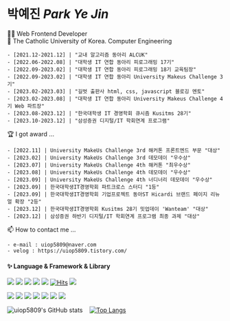 <!--
**uiop5809/uiop5809** is a ✨ _special_ ✨ repository because its `README.md` (this file) appears on your GitHub profile.

Here are some ideas to get you started

- 🔭 I’m currently working on ...
- 🌱 I’m currently learning ...
- 👯 I’m looking to collaborate on ...
- 🤔 I’m looking for help with ...
- 💬 Ask me about ...
- 📫 How to reach me: ...
- 😄 Pronouns: ...
- ⚡ Fun fact: ....
-->
# 박예진 *Park Ye Jin*
👩‍💻 Web Frontend Developer  
📝 The Catholic University of Korea. Computer Engineering

```shell
- [2021.12-2021.12] | "교내 알고리즘 동아리 ALCUK"
- [2022.06-2022.08] | "대학생 IT 연합 동아리 피로그래밍 17기"
- [2022.09-2023.02] | "대학생 IT 연합 동아리 피로그래밍 18기 교육팀장"
- [2022.09-2023.02] | "대학생 IT 연합 동아리 University Makeus Challenge 3기"
- [2023.02-2023.03] | "길벗 출판사 html, css, javascript 블로깅 멘토"
- [2023.02-2023.08] | "대학생 IT 연합 동아리 University Makeus Challenge 4기 Web 파트장"
- [2023.08-2023.12] | "한국대학생 IT 경영학회 큐시즘 Kusitms 28기"
- [2023.10-2023.12] | "삼성증권 디지털/IT 학회연계 프로그램"
```

🏆 I got award ...

```shell
- [2022.11] | University MakeUs Challenge 3rd 해커톤 프론트엔드 부문 "대상"
- [2023.02] | University MakeUs Challenge 3rd 데모데이 "우수상"
- [2023.07] | University MakeUs Challenge 4th 해커톤 "최우수상"
- [2023.08] | University MakeUs Challenge 4th 데모데이 "우수상"
- [2023.09] | University MakeUs Challenge 4th 너디너리 데모데이 "우수상"
- [2023.09] | 한국대학생IT경영학회 파트크로스 스터디 "1등"
- [2023.09] | 한국대학생IT경영학회 기업프로젝트 동아ST Hicardi 브랜드 페이지 리뉴얼 확장 "2등"
- [2023.12] | 한국대학생IT경영학회 Kusitms 28기 밋업데이 'Wanteam' "대상"
- [2023.12] | 삼성증권 하반기 디지털/IT 학회연계 프로그램 최종 과제 "대상"
```

📫 How to contact me ...

    - e-mail : uiop5809@naver.com
    - velog : https://uiop5809.tistory.com/

 
#### ✨ Language & Framework & Library
<img src="https://img.shields.io/badge/HTML5-E34F26?style=flat&logo=HTML5&logoColor=white"/> <img src="https://img.shields.io/badge/CSS3-1572B6?style=flat&logo=CSS3&logoColor=white"/> <img src="https://img.shields.io/badge/JavaScript-F7DF1E?style=flat&logo=JavaScript&logoColor=white"/> <img src="https://img.shields.io/badge/TypeScript-3178C6?style=flat&logo=TypeScript&logoColor=white"/> <img src="https://img.shields.io/badge/React-61DAFB?style=flat&logo=React&logoColor=white"/>  [![Hits](https://hits.seeyoufarm.com/api/count/incr/badge.svg?url=https%3A%2F%2Fgithub.com%2Fuiop5809%2Fuiop5809.git&count_bg=%2379C83D&title_bg=%23555555&icon=&icon_color=%23E7E7E7&title=hits&edge_flat=false)](https://hits.seeyoufarm.com)  <img src="http://mazassumnida.wtf/api/mini/generate_badge?boj=uiop5809">

 <img src="https://img.shields.io/badge/ReactQuery-FF4154?style=flat&logo=reactQuery&logoColor=white"/> <img src="https://img.shields.io/badge/Storybook-FF4785?style=flat&logo=Storybook&logoColor=white"/> <img src="https://img.shields.io/badge/ESLint-4B32C3?style=flat&logo=ESLint&logoColor=white"/> <img src="https://img.shields.io/badge/Recoil-0075EB?style=flat&logo=Recoil&logoColor=white"/> <img src="https://img.shields.io/badge/Framer-0055FF?style=flat&logo=framer&logoColor=white"/> <img src="https://img.shields.io/badge/TailwindCSS-06B6D4?style=flat&logo=TailwindCSS&logoColor=white"/> <img src="https://img.shields.io/badge/StyledComponents-DB7093?style=flat&logo=StyledComponents&logoColor=white"/> 

<!-- 🤔 *For More Info...* [NOTION](https://automatic-cinnamon-fd7.notion.site/Park-YeJin-08cb9a76897645e7aafdbf5e60c24cf5)--> <!-- | [BLOG](https://uiop5809.tistory.com/) -->
![uiop5809's GitHub stats](https://github-readme-stats.vercel.app/api?username=uiop5809&show_icons=true&bg_color=00000000&title_color=F8418B&icon_color=F1D246&text_color=8C9196) &nbsp;&nbsp;
[![Top Langs](https://github-readme-stats.vercel.app/api/top-langs/?username=uiop5809&layout=compact&hide=jupyter%20notebook&theme=transparent&show_icons=true&line_height=18&title_color=F8418B&bord3D3D&text_color=8C9196&border_color=3D3D3D)](https://github.com/anuraghazra/github-readme-stats) &nbsp;&nbsp;&nbsp; 
 <!-- <img width="258" src="https://blog.kakaocdn.net/dn/cfe1G4/btry8h82ZYe/hSLWr3lKQucjkHEClhN5u0/img.gif" />  --> <!-- [![Solved.ac Profile](http://mazassumnida.wtf/api/v2/generate_badge?boj=uiop5809)](https://solved.ac/uiop5809/) -->



